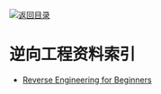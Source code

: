 [![返回目录](https://user-images.githubusercontent.com/5803001/38079637-ff0abcf0-3371-11e8-9b76-ad651620afc7.jpg)](https://github.com/wxyyxc1992/Awesome-Lists)

# 逆向工程资料索引

- [Reverse Engineering for Beginners](https://github.com/dennis714/RE-for-beginners)
